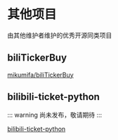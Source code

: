 # 其他项目

由其他维护者维护的优秀开源同类项目

## biliTickerBuy

[mikumifa/biliTickerBuy](https://github.com/mikumifa/biliTickerBuy)

## bilibili-ticket-python

::: warning
尚未发布，敬请期待
:::

[bilibili-ticket-python](https://github.com/bilibili-ticket/bilibili-ticket-python)